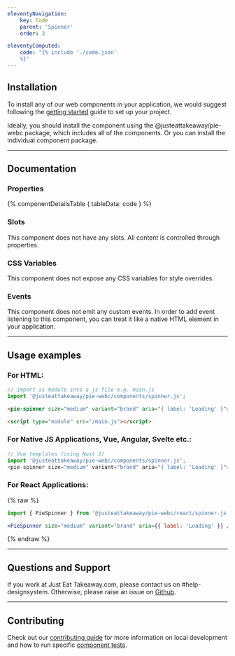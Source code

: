 ```yaml
---
eleventyNavigation:
    key: Code
    parent: 'Spinner'
    order: 3

eleventyComputed:
    code: "{% include './code.json'
    %}"
---
```

## Installation

To install any of our web components in your application, we would suggest following the [getting started](https://webc.pie.design/?path=/docs/introduction-getting-started--docs) guide to set up your project.

Ideally, you should install the component using the @justeattakeaway/pie-webc package, which includes all of the components. Or you can install the individual component package.

---
## Documentation

### Properties

{% componentDetailsTable {
  tableData: code
} %}

### Slots 

This component does not have any slots. All content is controlled through properties.

### CSS Variables

This component does not expose any CSS variables for style overrides.

### Events

This component does not emit any custom events. In order to add event listening to this component, you can treat it like a native HTML element in your application.

---
## Usage examples

### For HTML:

```js
// import as module into a js file e.g. main.js
import '@justeattakeaway/pie-webc/components/spinner.js';
```

```html
<pie-spinner size="medium" variant="brand" aria="{ label: 'Loading' }"></pie-spinner>

<script type="module" src="/main.js"></script>
```

### For Native JS Applications, Vue, Angular, Svelte etc.:

```js
// Vue templates (using Nuxt 3)
import '@justeattakeaway/pie-webc/components/spinner.js';
<pie-spinner size="medium" variant="brand" aria="{ label: 'Loading' }"></pie-spinner>
```

### For React Applications:
{% raw %}
```jsx
import { PieSpinner } from '@justeattakeaway/pie-webc/react/spinner.js';

<PieSpinner size="medium" variant="brand" aria={{ label: 'Loading' }} />
```
{% endraw %}

---
## Questions and Support

If you work at Just Eat Takeaway.com, please contact us on #help-designsystem. Otherwise, please raise an issue on [Github](https://github.com/justeattakeaway/pie/issues).

---
## Contributing

Check out our [contributing guide](https://github.com/justeattakeaway/pie/wiki/Contributing-Guide) for more information on local development and how to run specific [component tests](https://github.com/justeattakeaway/pie/wiki/Contributing-Guide#testing).







